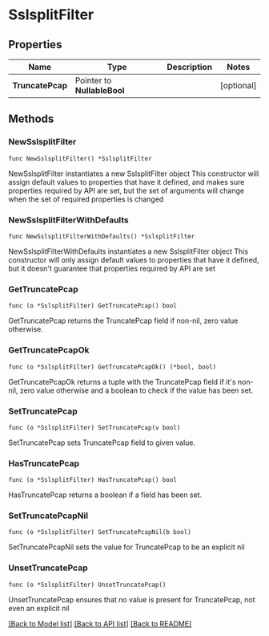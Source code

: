 # SslsplitFilter

## Properties

Name | Type | Description | Notes
------------ | ------------- | ------------- | -------------
**TruncatePcap** | Pointer to **NullableBool** |  | [optional] 

## Methods

### NewSslsplitFilter

`func NewSslsplitFilter() *SslsplitFilter`

NewSslsplitFilter instantiates a new SslsplitFilter object
This constructor will assign default values to properties that have it defined,
and makes sure properties required by API are set, but the set of arguments
will change when the set of required properties is changed

### NewSslsplitFilterWithDefaults

`func NewSslsplitFilterWithDefaults() *SslsplitFilter`

NewSslsplitFilterWithDefaults instantiates a new SslsplitFilter object
This constructor will only assign default values to properties that have it defined,
but it doesn't guarantee that properties required by API are set

### GetTruncatePcap

`func (o *SslsplitFilter) GetTruncatePcap() bool`

GetTruncatePcap returns the TruncatePcap field if non-nil, zero value otherwise.

### GetTruncatePcapOk

`func (o *SslsplitFilter) GetTruncatePcapOk() (*bool, bool)`

GetTruncatePcapOk returns a tuple with the TruncatePcap field if it's non-nil, zero value otherwise
and a boolean to check if the value has been set.

### SetTruncatePcap

`func (o *SslsplitFilter) SetTruncatePcap(v bool)`

SetTruncatePcap sets TruncatePcap field to given value.

### HasTruncatePcap

`func (o *SslsplitFilter) HasTruncatePcap() bool`

HasTruncatePcap returns a boolean if a field has been set.

### SetTruncatePcapNil

`func (o *SslsplitFilter) SetTruncatePcapNil(b bool)`

 SetTruncatePcapNil sets the value for TruncatePcap to be an explicit nil

### UnsetTruncatePcap
`func (o *SslsplitFilter) UnsetTruncatePcap()`

UnsetTruncatePcap ensures that no value is present for TruncatePcap, not even an explicit nil

[[Back to Model list]](../README.md#documentation-for-models) [[Back to API list]](../README.md#documentation-for-api-endpoints) [[Back to README]](../README.md)


